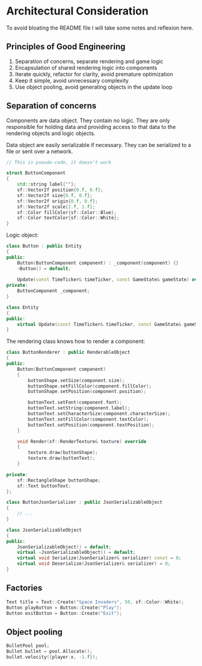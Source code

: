 # Architectural Consideration

To avoid bloating the README file I will take some notes and reflexion here.

## Principles of Good Engineering

1. Separation of concerns, separate rendering and game logic
2. Encapsulation of shared rendering logic into components
3. Iterate quickly, refactor for clarity, avoid premature optimization
4. Keep it simple, avoid unnecessary complexity
5. Use object pooling, avoid generating objects in the update loop

## Separation of concerns

Components are data object. They contain no logic. They are only responsible for holding data and providing access to 
that data to the rendering objects and logic objects.

Data object are easily serializable if necessary. They can be serialized to a file or sent over a network.

```C++
// This is pseudo-code, it doesn't work

struct ButtonComponent 
{
    std::string label{""};
    sf::Vector2f position{0.f, 0.f};
    sf::Vector2f size{0.f, 0.f};
    sf::Vector2f origin{0.f, 0.f};
    sf::Vector2f scale{1.f, 1.f};
    sf::Color fillColor{sf::Color::Blue};
    sf::Color textColor{sf::Color::White};    
}
```

Logic object:

```C++
class Button : public Entity
{
public:
    Button(ButtonComponent component) : _component(component) {}
    ~Button() = default;
    
    Update(const TimeTicker& timeTicker, const GameState& gameState) override {}
private:
    ButtonComponent _component;
}

class Entity
{
public:
    virtual Update(const TimeTicker& timeTicker, const GameState& gameState) = 0;
}
```

The rendering class knows how to render a component:

```C++
class ButtonRenderer : public RenderableObject 
{
public:
    Button(ButtonComponent component) 
    {
        buttonShape.setSize(component.size);
        buttonShape.setFillColor(component.fillColor);
        buttonShape.setPosition(component.position);

        buttonText.setFont(component.font);
        buttonText.setString(component.label);
        buttonText.setCharacterSize(component.characterSize);
        buttonText.setFillColor(component.textColor);
        buttonText.setPosition(component.textPosition);
    }

    void Render(sf::RenderTexture& texture) override 
    {
        texture.draw(buttonShape);
        texture.draw(buttonText);
    }

private:
    sf::RectangleShape buttonShape;
    sf::Text buttonText;
};
```

```C++
class ButtonJsonSerializer : public JsonSerializableObject
{
    // ...
}

class JsonSerializableObject
{
public:
    JsonSerializableObject() = default;
    virtual ~JsonSerializableObject() = default;
    virtual void Serialize(JsonSerializer& serializer) const = 0;
    virtual void Deserialize(JsonSerializer& serializer) = 0;
}
```

## Factories

```C++
Text title = Text::Create("Space Invaders", 50, sf::Color::White);
Button playButton = Button::Create("Play");
Button exitButton = Button::Create("Exit");
```

## Object pooling

```C++
BulletPool pool;
Bullet bullet = pool.Allocate();
bullet.velocity({player.x, -1.f});
```
